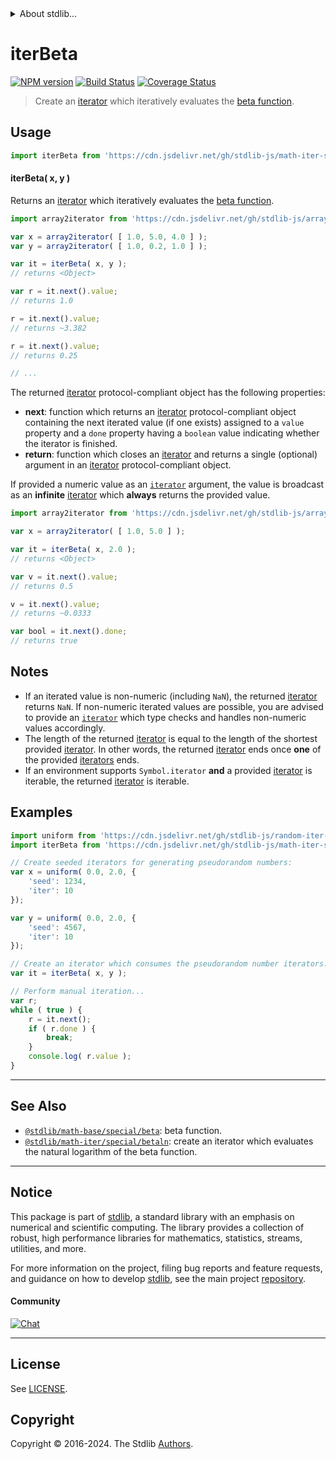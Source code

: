 <!--

@license Apache-2.0

Copyright (c) 2020 The Stdlib Authors.

Licensed under the Apache License, Version 2.0 (the "License");
you may not use this file except in compliance with the License.
You may obtain a copy of the License at

   http://www.apache.org/licenses/LICENSE-2.0

Unless required by applicable law or agreed to in writing, software
distributed under the License is distributed on an "AS IS" BASIS,
WITHOUT WARRANTIES OR CONDITIONS OF ANY KIND, either express or implied.
See the License for the specific language governing permissions and
limitations under the License.

-->


<details>
  <summary>
    About stdlib...
  </summary>
  <p>We believe in a future in which the web is a preferred environment for numerical computation. To help realize this future, we've built stdlib. stdlib is a standard library, with an emphasis on numerical and scientific computation, written in JavaScript (and C) for execution in browsers and in Node.js.</p>
  <p>The library is fully decomposable, being architected in such a way that you can swap out and mix and match APIs and functionality to cater to your exact preferences and use cases.</p>
  <p>When you use stdlib, you can be absolutely certain that you are using the most thorough, rigorous, well-written, studied, documented, tested, measured, and high-quality code out there.</p>
  <p>To join us in bringing numerical computing to the web, get started by checking us out on <a href="https://github.com/stdlib-js/stdlib">GitHub</a>, and please consider <a href="https://opencollective.com/stdlib">financially supporting stdlib</a>. We greatly appreciate your continued support!</p>
</details>

# iterBeta

[![NPM version][npm-image]][npm-url] [![Build Status][test-image]][test-url] [![Coverage Status][coverage-image]][coverage-url] <!-- [![dependencies][dependencies-image]][dependencies-url] -->

> Create an [iterator][mdn-iterator-protocol] which iteratively evaluates the [beta function][@stdlib/math/base/special/beta].

<!-- Section to include introductory text. Make sure to keep an empty line after the intro `section` element and another before the `/section` close. -->

<section class="intro">

</section>

<!-- /.intro -->

<!-- Package usage documentation. -->



<section class="usage">

## Usage

```javascript
import iterBeta from 'https://cdn.jsdelivr.net/gh/stdlib-js/math-iter-special-beta@v0.2.1-deno/mod.js';
```

#### iterBeta( x, y )

Returns an [iterator][mdn-iterator-protocol] which iteratively evaluates the [beta function][@stdlib/math/base/special/beta].

```javascript
import array2iterator from 'https://cdn.jsdelivr.net/gh/stdlib-js/array-to-iterator@deno/mod.js';

var x = array2iterator( [ 1.0, 5.0, 4.0 ] );
var y = array2iterator( [ 1.0, 0.2, 1.0 ] );

var it = iterBeta( x, y );
// returns <Object>

var r = it.next().value;
// returns 1.0

r = it.next().value;
// returns ~3.382

r = it.next().value;
// returns 0.25

// ...
```

The returned [iterator][mdn-iterator-protocol] protocol-compliant object has the following properties:

-   **next**: function which returns an [iterator][mdn-iterator-protocol] protocol-compliant object containing the next iterated value (if one exists) assigned to a `value` property and a `done` property having a `boolean` value indicating whether the iterator is finished.
-   **return**: function which closes an [iterator][mdn-iterator-protocol] and returns a single (optional) argument in an [iterator][mdn-iterator-protocol] protocol-compliant object.

If provided a numeric value as an [`iterator`][mdn-iterator-protocol] argument, the value is broadcast as an **infinite** [iterator][mdn-iterator-protocol] which **always** returns the provided value.

```javascript
import array2iterator from 'https://cdn.jsdelivr.net/gh/stdlib-js/array-to-iterator@deno/mod.js';

var x = array2iterator( [ 1.0, 5.0 ] );

var it = iterBeta( x, 2.0 );
// returns <Object>

var v = it.next().value;
// returns 0.5

v = it.next().value;
// returns ~0.0333

var bool = it.next().done;
// returns true
```

</section>

<!-- /.usage -->

<!-- Package usage notes. Make sure to keep an empty line after the `section` element and another before the `/section` close. -->

<section class="notes">

## Notes

-   If an iterated value is non-numeric (including `NaN`), the returned [iterator][mdn-iterator-protocol] returns `NaN`. If non-numeric iterated values are possible, you are advised to provide an [`iterator`][mdn-iterator-protocol] which type checks and handles non-numeric values accordingly.
-   The length of the returned [iterator][mdn-iterator-protocol] is equal to the length of the shortest provided [iterator][mdn-iterator-protocol]. In other words, the returned [iterator][mdn-iterator-protocol] ends once **one** of the provided [iterators][mdn-iterator-protocol] ends.
-   If an environment supports `Symbol.iterator` **and** a provided [iterator][mdn-iterator-protocol] is iterable, the returned [iterator][mdn-iterator-protocol] is iterable.

</section>

<!-- /.notes -->

<!-- Package usage examples. -->

<section class="examples">

## Examples

<!-- eslint no-undef: "error" -->

```javascript
import uniform from 'https://cdn.jsdelivr.net/gh/stdlib-js/random-iter-uniform@deno/mod.js';
import iterBeta from 'https://cdn.jsdelivr.net/gh/stdlib-js/math-iter-special-beta@v0.2.1-deno/mod.js';

// Create seeded iterators for generating pseudorandom numbers:
var x = uniform( 0.0, 2.0, {
    'seed': 1234,
    'iter': 10
});

var y = uniform( 0.0, 2.0, {
    'seed': 4567,
    'iter': 10
});

// Create an iterator which consumes the pseudorandom number iterators:
var it = iterBeta( x, y );

// Perform manual iteration...
var r;
while ( true ) {
    r = it.next();
    if ( r.done ) {
        break;
    }
    console.log( r.value );
}
```

</section>

<!-- /.examples -->

<!-- Section to include cited references. If references are included, add a horizontal rule *before* the section. Make sure to keep an empty line after the `section` element and another before the `/section` close. -->

<section class="references">

</section>

<!-- /.references -->

<!-- Section for related `stdlib` packages. Do not manually edit this section, as it is automatically populated. -->

<section class="related">

* * *

## See Also

-   <span class="package-name">[`@stdlib/math-base/special/beta`][@stdlib/math/base/special/beta]</span><span class="delimiter">: </span><span class="description">beta function.</span>
-   <span class="package-name">[`@stdlib/math-iter/special/betaln`][@stdlib/math/iter/special/betaln]</span><span class="delimiter">: </span><span class="description">create an iterator which evaluates the natural logarithm of the beta function.</span>

</section>

<!-- /.related -->

<!-- Section for all links. Make sure to keep an empty line after the `section` element and another before the `/section` close. -->


<section class="main-repo" >

* * *

## Notice

This package is part of [stdlib][stdlib], a standard library with an emphasis on numerical and scientific computing. The library provides a collection of robust, high performance libraries for mathematics, statistics, streams, utilities, and more.

For more information on the project, filing bug reports and feature requests, and guidance on how to develop [stdlib][stdlib], see the main project [repository][stdlib].

#### Community

[![Chat][chat-image]][chat-url]

---

## License

See [LICENSE][stdlib-license].


## Copyright

Copyright &copy; 2016-2024. The Stdlib [Authors][stdlib-authors].

</section>

<!-- /.stdlib -->

<!-- Section for all links. Make sure to keep an empty line after the `section` element and another before the `/section` close. -->

<section class="links">

[npm-image]: http://img.shields.io/npm/v/@stdlib/math-iter-special-beta.svg
[npm-url]: https://npmjs.org/package/@stdlib/math-iter-special-beta

[test-image]: https://github.com/stdlib-js/math-iter-special-beta/actions/workflows/test.yml/badge.svg?branch=v0.2.1
[test-url]: https://github.com/stdlib-js/math-iter-special-beta/actions/workflows/test.yml?query=branch:v0.2.1

[coverage-image]: https://img.shields.io/codecov/c/github/stdlib-js/math-iter-special-beta/main.svg
[coverage-url]: https://codecov.io/github/stdlib-js/math-iter-special-beta?branch=main

<!--

[dependencies-image]: https://img.shields.io/david/stdlib-js/math-iter-special-beta.svg
[dependencies-url]: https://david-dm.org/stdlib-js/math-iter-special-beta/main

-->

[chat-image]: https://img.shields.io/gitter/room/stdlib-js/stdlib.svg
[chat-url]: https://app.gitter.im/#/room/#stdlib-js_stdlib:gitter.im

[stdlib]: https://github.com/stdlib-js/stdlib

[stdlib-authors]: https://github.com/stdlib-js/stdlib/graphs/contributors

[umd]: https://github.com/umdjs/umd
[es-module]: https://developer.mozilla.org/en-US/docs/Web/JavaScript/Guide/Modules

[deno-url]: https://github.com/stdlib-js/math-iter-special-beta/tree/deno
[deno-readme]: https://github.com/stdlib-js/math-iter-special-beta/blob/deno/README.md
[umd-url]: https://github.com/stdlib-js/math-iter-special-beta/tree/umd
[umd-readme]: https://github.com/stdlib-js/math-iter-special-beta/blob/umd/README.md
[esm-url]: https://github.com/stdlib-js/math-iter-special-beta/tree/esm
[esm-readme]: https://github.com/stdlib-js/math-iter-special-beta/blob/esm/README.md
[branches-url]: https://github.com/stdlib-js/math-iter-special-beta/blob/main/branches.md

[stdlib-license]: https://raw.githubusercontent.com/stdlib-js/math-iter-special-beta/main/LICENSE

[mdn-iterator-protocol]: https://developer.mozilla.org/en-US/docs/Web/JavaScript/Reference/Iteration_protocols#The_iterator_protocol

<!-- <related-links> -->

[@stdlib/math/base/special/beta]: https://github.com/stdlib-js/math-base-special-beta/tree/deno

[@stdlib/math/iter/special/betaln]: https://github.com/stdlib-js/math-iter-special-betaln/tree/deno

<!-- </related-links> -->

</section>

<!-- /.links -->

